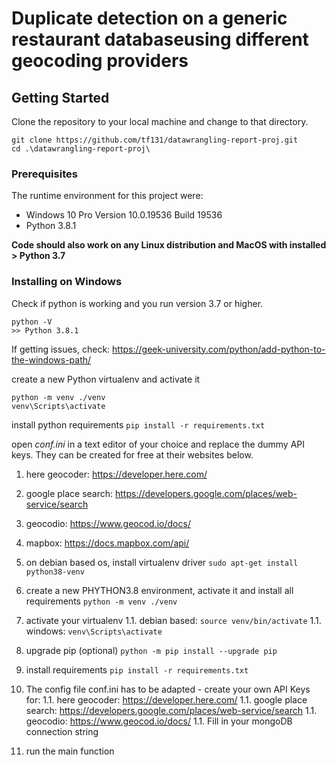 # Duplicate detection on a generic restaurant databaseusing different geocoding providers
## Getting Started
Clone the repository to your local machine and change to that directory.

```
git clone https://github.com/tf131/datawrangling-report-proj.git
cd .\datawrangling-report-proj\

```

### Prerequisites
The runtime environment for this project were:
* Windows 10 Pro Version 10.0.19536 Build 19536
* Python 3.8.1

**Code should also work on any Linux distribution and MacOS with installed > Python 3.7**

### Installing on Windows
Check if python is working and you run version 3.7 or higher.
```
python -V
>> Python 3.8.1
```
If getting issues, check: https://geek-university.com/python/add-python-to-the-windows-path/


create a new Python virtualenv and activate it
```
python -m venv ./venv
venv\Scripts\activate
```

install python requirements
`pip install -r requirements.txt`

open *conf.ini* in a text editor of your choice and replace the dummy API keys. They can be created for free at their websites below.
1. here geocoder: https://developer.here.com/
1. google place search: https://developers.google.com/places/web-service/search 
1. geocodio: https://www.geocod.io/docs/
1. mapbox: https://docs.mapbox.com/api/





1. on debian based os, install virtualenv driver
`sudo apt-get install python38-venv`
1. create a new PHYTHON3.8 environment, activate it and install all requirements
`python -m venv ./venv`
1. activate your virtualenv
1.1. debian based: `source venv/bin/activate`
1.1. windows: `venv\Scripts\activate`
1. upgrade pip (optional)
`python -m pip install --upgrade pip`
1. install requirements
`pip install -r requirements.txt`
3. The config file conf.ini has to be adapted - create your own API Keys for: 
1.1. here geocoder: https://developer.here.com/
1.1. google place search: https://developers.google.com/places/web-service/search 
1.1. geocodio: https://www.geocod.io/docs/
1.1. Fill in your mongoDB connection string
1. run the main function
